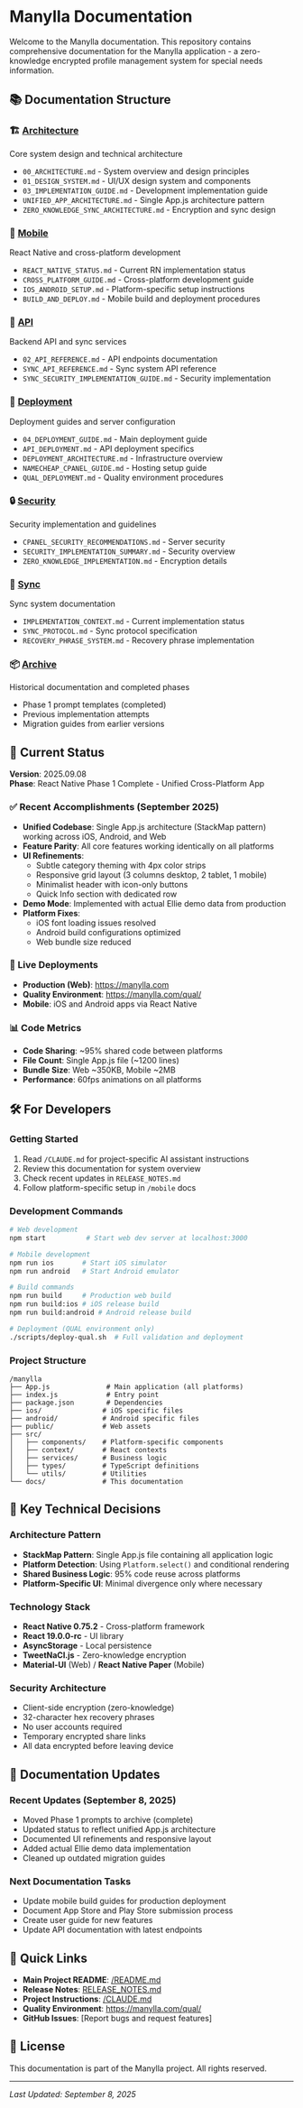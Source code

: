 # Manylla Documentation

Welcome to the Manylla documentation. This repository contains comprehensive documentation for the Manylla application - a zero-knowledge encrypted profile management system for special needs information.

## 📚 Documentation Structure

### 🏗️ [Architecture](./architecture/)
Core system design and technical architecture
- `00_ARCHITECTURE.md` - System overview and design principles
- `01_DESIGN_SYSTEM.md` - UI/UX design system and components
- `03_IMPLEMENTATION_GUIDE.md` - Development implementation guide
- `UNIFIED_APP_ARCHITECTURE.md` - Single App.js architecture pattern
- `ZERO_KNOWLEDGE_SYNC_ARCHITECTURE.md` - Encryption and sync design

### 📱 [Mobile](./mobile/)
React Native and cross-platform development
- `REACT_NATIVE_STATUS.md` - Current RN implementation status
- `CROSS_PLATFORM_GUIDE.md` - Cross-platform development guide
- `IOS_ANDROID_SETUP.md` - Platform-specific setup instructions
- `BUILD_AND_DEPLOY.md` - Mobile build and deployment procedures

### 🔌 [API](./api/)
Backend API and sync services
- `02_API_REFERENCE.md` - API endpoints documentation
- `SYNC_API_REFERENCE.md` - Sync system API reference
- `SYNC_SECURITY_IMPLEMENTATION_GUIDE.md` - Security implementation

### 🚀 [Deployment](./deployment/)
Deployment guides and server configuration
- `04_DEPLOYMENT_GUIDE.md` - Main deployment guide
- `API_DEPLOYMENT.md` - API deployment specifics
- `DEPLOYMENT_ARCHITECTURE.md` - Infrastructure overview
- `NAMECHEAP_CPANEL_GUIDE.md` - Hosting setup guide
- `QUAL_DEPLOYMENT.md` - Quality environment procedures

### 🔒 [Security](./security/)
Security implementation and guidelines
- `CPANEL_SECURITY_RECOMMENDATIONS.md` - Server security
- `SECURITY_IMPLEMENTATION_SUMMARY.md` - Security overview
- `ZERO_KNOWLEDGE_IMPLEMENTATION.md` - Encryption details

### 🔄 [Sync](./sync/)
Sync system documentation
- `IMPLEMENTATION_CONTEXT.md` - Current implementation status
- `SYNC_PROTOCOL.md` - Sync protocol specification
- `RECOVERY_PHRASE_SYSTEM.md` - Recovery phrase implementation

### 📦 [Archive](./archive/)
Historical documentation and completed phases
- Phase 1 prompt templates (completed)
- Previous implementation attempts
- Migration guides from earlier versions

## 🎯 Current Status

**Version**: 2025.09.08  
**Phase**: React Native Phase 1 Complete - Unified Cross-Platform App

### ✅ Recent Accomplishments (September 2025)
- **Unified Codebase**: Single App.js architecture (StackMap pattern) working across iOS, Android, and Web
- **Feature Parity**: All core features working identically on all platforms
- **UI Refinements**: 
  - Subtle category theming with 4px color strips
  - Responsive grid layout (3 columns desktop, 2 tablet, 1 mobile)
  - Minimalist header with icon-only buttons
  - Quick Info section with dedicated row
- **Demo Mode**: Implemented with actual Ellie demo data from production
- **Platform Fixes**:
  - iOS font loading issues resolved
  - Android build configurations optimized
  - Web bundle size reduced

### 🚀 Live Deployments
- **Production (Web)**: https://manylla.com
- **Quality Environment**: https://manylla.com/qual/
- **Mobile**: iOS and Android apps via React Native

### 📊 Code Metrics
- **Code Sharing**: ~95% shared code between platforms
- **File Count**: Single App.js file (~1200 lines)
- **Bundle Size**: Web ~350KB, Mobile ~2MB
- **Performance**: 60fps animations on all platforms

## 🛠️ For Developers

### Getting Started
1. Read `/CLAUDE.md` for project-specific AI assistant instructions
2. Review this documentation for system overview
3. Check recent updates in `RELEASE_NOTES.md`
4. Follow platform-specific setup in `/mobile` docs

### Development Commands
```bash
# Web development
npm start          # Start web dev server at localhost:3000

# Mobile development
npm run ios       # Start iOS simulator
npm run android   # Start Android emulator

# Build commands
npm run build     # Production web build
npm run build:ios # iOS release build
npm run build:android # Android release build

# Deployment (QUAL environment only)
./scripts/deploy-qual.sh  # Full validation and deployment
```

### Project Structure
```
/manylla
├── App.js              # Main application (all platforms)
├── index.js            # Entry point
├── package.json        # Dependencies
├── ios/               # iOS specific files
├── android/           # Android specific files
├── public/            # Web assets
├── src/
│   ├── components/    # Platform-specific components
│   ├── context/       # React contexts
│   ├── services/      # Business logic
│   ├── types/         # TypeScript definitions
│   └── utils/         # Utilities
└── docs/              # This documentation
```

## 🔑 Key Technical Decisions

### Architecture Pattern
- **StackMap Pattern**: Single App.js file containing all application logic
- **Platform Detection**: Using `Platform.select()` and conditional rendering
- **Shared Business Logic**: 95% code reuse across platforms
- **Platform-Specific UI**: Minimal divergence only where necessary

### Technology Stack
- **React Native 0.75.2** - Cross-platform framework
- **React 19.0.0-rc** - UI library
- **AsyncStorage** - Local persistence
- **TweetNaCl.js** - Zero-knowledge encryption
- **Material-UI** (Web) / **React Native Paper** (Mobile)

### Security Architecture
- Client-side encryption (zero-knowledge)
- 32-character hex recovery phrases
- No user accounts required
- Temporary encrypted share links
- All data encrypted before leaving device

## 📝 Documentation Updates

### Recent Updates (September 8, 2025)
- Moved Phase 1 prompts to archive (complete)
- Updated status to reflect unified App.js architecture
- Documented UI refinements and responsive layout
- Added actual Ellie demo data implementation
- Cleaned up outdated migration guides

### Next Documentation Tasks
- Update mobile build guides for production deployment
- Document App Store and Play Store submission process
- Create user guide for new features
- Update API documentation with latest endpoints

## 🔗 Quick Links

- **Main Project README**: [/README.md](../README.md)
- **Release Notes**: [RELEASE_NOTES.md](./RELEASE_NOTES.md)
- **Project Instructions**: [/CLAUDE.md](../CLAUDE.md)
- **Quality Environment**: https://manylla.com/qual/
- **GitHub Issues**: [Report bugs and request features]

## 📄 License

This documentation is part of the Manylla project. All rights reserved.

---
*Last Updated: September 8, 2025*